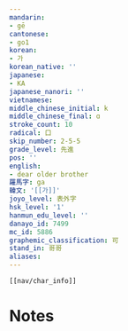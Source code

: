 ```yaml
---
mandarin:
- gē
cantonese:
- go1
korean:
- 가
korean_native: ''
japanese:
- KA
japanese_nanori: ''
vietnamese:
middle_chinese_initial: k
middle_chinese_final: ɑ
stroke_count: 10
radical: 口
skip_number: 2-5-5
grade_level: 先進
pos: ''
english:
- dear older brother
羅馬字: ga
韓文: '[[가]]'
joyo_level: 表外字
hsk_level: '1'
hanmun_edu_level: ''
danayo_id: 7499
mc_id: 5886
graphemic_classification: 可
stand_in: 哥哥
aliases:
---
```

```meta-bind-embed
[[nav/char_info]]
```

# Notes
